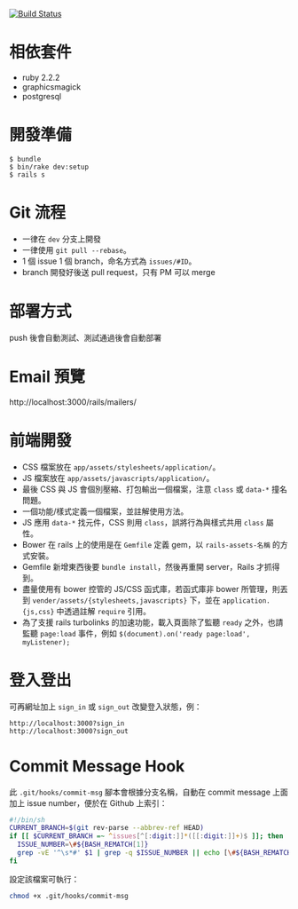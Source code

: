 [![Build Status](https://semaphoreci.com/api/v1/projects/a08f57bd-e891-4bb0-8e0f-60b00a5d993d/402412/badge.svg)](https://semaphoreci.com/billtag/ziltag-com)

# 相依套件

- ruby 2.2.2
- graphicsmagick
- postgresql

# 開發準備

```
$ bundle
$ bin/rake dev:setup
$ rails s
```

# Git 流程

- 一律在 `dev` 分支上開發
- 一律使用 `git pull --rebase`。
- 1 個 issue 1 個 branch，命名方式為 `issues/#ID`。
- branch 開發好後送 pull request，只有 PM 可以 merge

# 部署方式

push 後會自動測試、測試通過後會自動部署

# Email 預覽

http://localhost:3000/rails/mailers/

# 前端開發

- CSS 檔案放在 `app/assets/stylesheets/application/`。
- JS 檔案放在 `app/assets/javascripts/application/`。
- 最後 CSS 與 JS 會個別壓縮、打包輸出一個檔案，注意 `class` 或 `data-*` 撞名問題。
- 一個功能/樣式定義一個檔案，並註解使用方法。
- JS 應用 `data-*` 找元件，CSS 則用 `class`，誤將行為與樣式共用 `class` 屬性。
- Bower 在 rails 上的使用是在 `Gemfile` 定義 gem，以 `rails-assets-名稱` 的方式安裝。
- Gemfile 新增東西後要 `bundle install`，然後再重開 server，Rails 才抓得到。
- 盡量使用有 bower 控管的 JS/CSS 函式庫，若函式庫非 bower 所管理，則丟到 `vender/assets/{stylesheets,javascripts}` 下，並在 `application.{js,css}` 中透過註解 `require` 引用。
- 為了支援 rails turbolinks 的加速功能，載入頁面除了監聽 `ready` 之外，也請監聽 `page:load` 事件，例如 `$(document).on('ready page:load', myListener);`

# 登入登出

可再網址加上 `sign_in` 或 `sign_out` 改變登入狀態，例：

```
http://localhost:3000?sign_in
http://localhost:3000?sign_out
```

# Commit Message Hook

此 `.git/hooks/commit-msg` 腳本會根據分支名稱，自動在 commit message 上面加上 issue number，便於在 Github 上索引：

```sh
#!/bin/sh
CURRENT_BRANCH=$(git rev-parse --abbrev-ref HEAD)
if [[ $CURRENT_BRANCH =~ ^issues[^[:digit:]]*([[:digit:]]+)$ ]]; then
  ISSUE_NUMBER=\#${BASH_REMATCH[1]}
  grep -vE '^\s*#' $1 | grep -q $ISSUE_NUMBER || echo [\#${BASH_REMATCH[1]}] >> $1
fi
```

設定該檔案可執行：

```sh
chmod +x .git/hooks/commit-msg
```